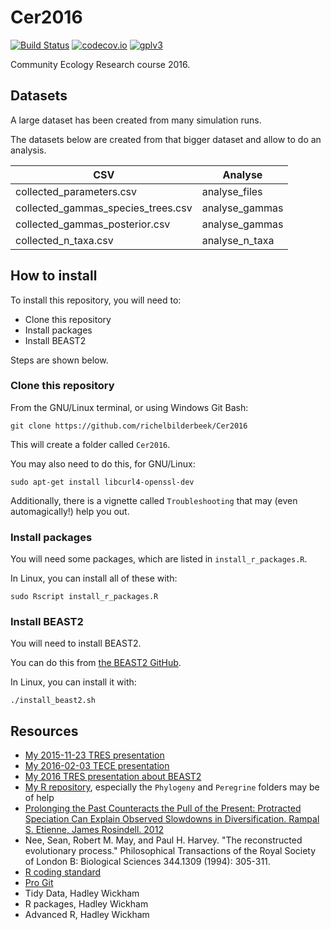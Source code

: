 # Cer2016

[![Build Status](https://travis-ci.org/richelbilderbeek/Cer2016.svg?branch=master)](https://travis-ci.org/richelbilderbeek/Cer2016)
[![codecov.io](https://codecov.io/github/richelbilderbeek/Cer2016/coverage.svg?branch=master)](https://codecov.io/github/richelbilderbeek/Cer2016?branch=master)
[![gplv3](http://www.gnu.org/graphics/gplv3-88x31.png)](http://www.gnu.org/licenses/gpl.html)

Community Ecology Research course 2016.

## Datasets

A large dataset has been created from many simulation runs.

The datasets below are created from that bigger dataset
and allow to do an analysis.

CSV|Analyse
---|---
collected_parameters.csv|analyse_files
collected_gammas_species_trees.csv|analyse_gammas
collected_gammas_posterior.csv|analyse_gammas
collected_n_taxa.csv|analyse_n_taxa

## How to install

To install this repository, you will need to:

 * Clone this repository
 * Install packages
 * Install BEAST2

Steps are shown below.

### Clone this repository

From the GNU/Linux terminal, or using Windows Git Bash:

```
git clone https://github.com/richelbilderbeek/Cer2016
```

This will create a folder called `Cer2016`. 

You may also need to do this, for GNU/Linux:

```
sudo apt-get install libcurl4-openssl-dev
```

Additionally, there is a vignette called `Troubleshooting` that may
(even automagically!) help you out.

### Install packages

You will need some packages, which are listed in `install_r_packages.R`.

In Linux, you can install all of these with:

```
sudo Rscript install_r_packages.R
```

### Install BEAST2

You will need to install BEAST2. 

You can do this from [the BEAST2 GitHub](https://github.com/CompEvol/beast2).

In Linux, you can install it with:

```
./install_beast2.sh
```

## Resources

 * [My 2015-11-23 TRES presentation](https://github.com/richelbilderbeek/Science/blob/master/Bilderbeek20151123TresMeeting/20151123TresMeeting.pdf)
 * [My 2016-02-03 TECE presentation](https://github.com/richelbilderbeek/Science/blob/master/Bilderbeek20160203TeceMeeting/20160203TeceMeeting.pdf)
 * [My 2016 TRES presentation about BEAST2](https://github.com/richelbilderbeek/Science/blob/master/Bilderbeek2016Beast/Bilderbeek2016Beast.pdf)
 * [My R repository](https://github.com/richelbilderbeek/R), especially the `Phylogeny` and `Peregrine` folders may be of help
 * [Prolonging the Past Counteracts the Pull of the Present: Protracted Speciation Can Explain Observed Slowdowns in Diversification. Rampal S. Etienne, James Rosindell. 2012](http://sysbio.oxfordjournals.org/content/61/2/204)
 * Nee, Sean, Robert M. May, and Paul H. Harvey. "The reconstructed evolutionary process." Philosophical Transactions of the Royal Society of London B: Biological Sciences 344.1309 (1994): 305-311.
 * [R coding standard](https://github.com/richelbilderbeek/R-CodingStandard)
 * [Pro Git](https://git-scm.com/book/en/v2)
 * Tidy Data, Hadley Wickham
 * R packages, Hadley Wickham
 * Advanced R, Hadley Wickham
